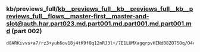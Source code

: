 ### kb/previews_full/kb__previews_full__kb__previews_full__kb__previews_full__flows__master-first__master-and-slot@auth.har.part023.md.part001.md.part001.md.part001.md (part 002)

```md
d8ARKivvs+a7/rz3+yuh6ov18j4tK9fOq12nRJ3l+/7E1LUMXagqrpvHINdB8ZO75Oq/O4cTDVo/Tb20welfcXBCjMN3XTqYvTigs+3xgY6TLq1Ka63gwgKGahnBhvfOUon5AWP3sv48euR+j1F5QfHtVzEa
```

```
